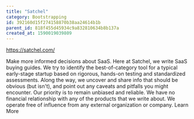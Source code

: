 ```yaml
---
title: "Satchel"
category: Bootstrapping
id: 392160d15f274158870b38aa24614b1b
parent_id: 818f455d45934c9a832810634b8b137a
created_at: 1590019039809
---
```


https://satchel.com/

Make more informed decisions about SaaS.
Here at Satchel, we write SaaS buying guides. We try to identify the best-of-category tool for a typical early-stage startup based on rigorous, hands-on testing and standardized assessments. Along the way, we uncover and share info that should be obvious (but isn't), and point out any caveats and pitfalls you might encounter.
Our priority is to remain unbiased and reliable. We have no financial relationship with any of the products that we write about. We operate free of influence from any external organization or company. Learn More
                